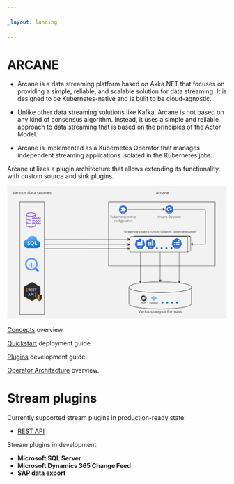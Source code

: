```yaml
---

_layout: landing

---
```


# **ARCANE**


* Arcane is a data streaming platform based on Akka.NET that focuses on providing a simple, reliable,
and scalable solution for data streaming. It is designed to be Kubernetes-native and is built to be cloud-agnostic.

* Unlike other data streaming solutions like Kafka, Arcane is not based on any kind of consensus algorithm.
Instead, it uses a simple and reliable approach to data streaming that is based on the principles of the Actor Model.

* Arcane is implemented as a Kubernetes Operator that manages independent streaming applications isolated in the 
Kubernetes jobs.

Arcane utilizes a plugin architecture that allows extending its functionality with
custom source and sink plugins.

![Arcane overview](images/overview.jpg)

[Concepts](concepts.md) overview.

[Quickstart](quickstart.md) deployment guide.

[Plugins](plugins.md) development guide.

[Operator Architecture](architecture.md) overview.

# Stream plugins

Currently supported stream plugins in production-ready state:
- [REST API](rest_api/overview.md)

Stream plugins in development:
- **Microsoft SQL Server**
- **Microsoft Dynamics 365 Change Feed**
- **SAP data export**
